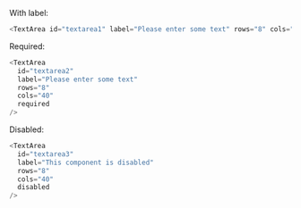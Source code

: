 With label:

```js
<TextArea id="textarea1" label="Please enter some text" rows="8" cols="40" />
```

Required:

```js
<TextArea
  id="textarea2"
  label="Please enter some text"
  rows="8"
  cols="40"
  required
/>
```

Disabled:

```js
<TextArea
  id="textarea3"
  label="This component is disabled"
  rows="8"
  cols="40"
  disabled
/>
```
